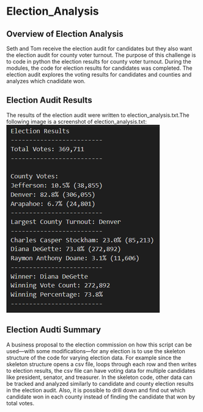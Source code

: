 # Election_Analysis
## Overview of Election Analysis
Seth and Tom receive the election audit for candidates but they also want the election audit for county voter turnout. The purpose of this challenge is to code in python the election results for county voter turnout. During the modules, the code for election results for candidates was completed. The election audit explores the voting results for candidates and counties and analyzes which cnadidate won.
## Election Audit Results
The results of the election audit were written to election_analysis.txt.The following image is a screenshot of election_analysis.txt:
![Image of election_analysis](https://github.com/eddieperez1/Election_Analysis/blob/main/Screenshots/screenshot_election_analysis_txt.png) 
## Election Audti Summary
A business proposal to the election commission on how this script can be used—with some modifications—for any election is to use the skeleton structure of the code for varying election data. For example since the skeleton structure opens a csv file, loops through each row and then writes to election results, the csv file can have voting data for multiple candidates like president, senator, and treasurer. In the skeleton code, other data can be tracked and analyzed similarly to candidate and county election results in the election audit. Also, it is possible to drill down and find out which candidate won in each county instead of finding the candidate that won by total votes.
